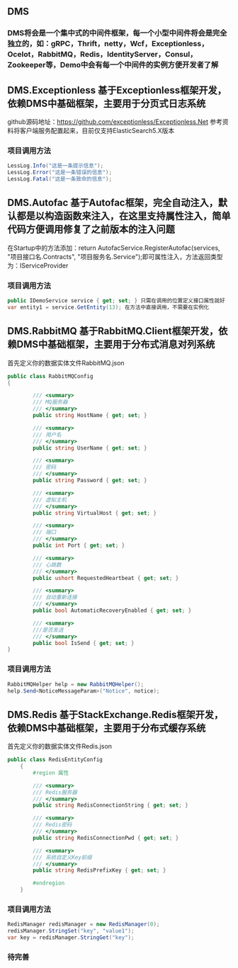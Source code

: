 ## DMS

### DMS将会是一个集中式的中间件框架，每一个小型中间件将会是完全独立的，如：gRPC，Thrift，netty，Wcf，Exceptionless，Ocelot，RabbitMQ，Redis，IdentityServer，Consul，Zookeeper等，Demo中会有每一个中间件的实例方便开发者了解 



## DMS.Exceptionless 基于Exceptionless框架开发，依赖DMS中基础框架，主要用于分页式日志系统
github源码地址：https://github.com/exceptionless/Exceptionless.Net
参考资料将客户端服务配置起来，目前仅支持ElasticSearch5.X版本

### 项目调用方法
```c# 
LessLog.Info("这是一条提示信息");
LessLog.Error("这是一条错误的信息");
LessLog.Fatal("这是一条致命的信息");
```


## DMS.Autofac 基于Autofac框架，完全自动注入，默认都是以构造函数来注入，在这里支持属性注入，简单代码方便调用修复了之前版本的注入问题
在Startup中的方法添加：return AutofacService.RegisterAutofac(services, "项目接口名.Contracts", "项目服务名.Service");即可属性注入，方法返回类型为：IServiceProvider

### 项目调用方法
```c# 
public IDemoService service { get; set; } 只需在调用的位置定义接口属性就好
var entity1 = service.GetEntity(13); 在方法中直接调用，不需要在实例化
```


## DMS.RabbitMQ 基于RabbitMQ.Client框架开发，依赖DMS中基础框架，主要用于分布式消息对列系统
首先定义你的数据实体文件RabbitMQ.json
```c# 
public class RabbitMQConfig
{

        /// <summary>
        /// MQ服务器
        /// </summary>
        public string HostName { get; set; }

        /// <summary>
        /// 用户名
        /// </summary>
        public string UserName { get; set; }

        /// <summary>
        /// 密码
        /// </summary>
        public string Password { get; set; }

        /// <summary>
        /// 虚拟主机
        /// </summary>
        public string VirtualHost { get; set; }

        /// <summary>
        /// 端口
        /// </summary>
        public int Port { get; set; }

        /// <summary>
        /// 心跳数
        /// </summary>
        public ushort RequestedHeartbeat { get; set; }

        /// <summary>
        /// 自动重新连接
        /// </summary>
        public bool AutomaticRecoveryEnabled { get; set; }

        /// <summary>
        ///是否发送
        /// </summary>
        public bool IsSend { get; set; }
}
```
### 项目调用方法
```c# 
RabbitMQHelper help = new RabbitMQHelper();
help.Send<NoticeMessageParam>("Notice", notice);
```



## DMS.Redis 基于StackExchange.Redis框架开发，依赖DMS中基础框架，主要用于分布式缓存系统
首先定义你的数据实体文件Redis.json
```c# 
public class RedisEntityConfig
    {
        #region 属性

        /// <summary>
        /// Redis服务器
        /// </summary>
        public string RedisConnectionString { get; set; }

        /// <summary>
        /// Redis密码
        /// </summary>
        public string RedisConnectionPwd { get; set; }

        /// <summary>
        /// 系统自定义Key前缀
        /// </summary>
        public string RedisPrefixKey { get; set; }

        #endregion
    }
```
### 项目调用方法
```c# 
RedisManager redisManager = new RedisManager(0);
redisManager.StringSet("key", "value1");
var key = redisManager.StringGet("key");
```

### 待完善